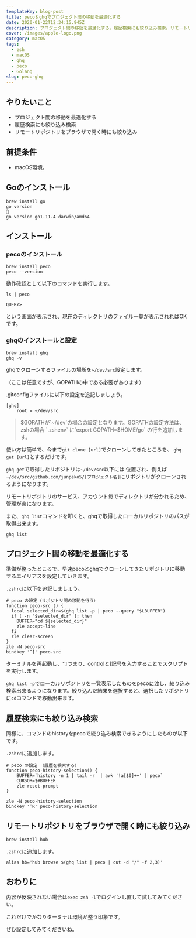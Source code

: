 ```yaml
---
templateKey: blog-post
title: peco＆ghqでプロジェクト間の移動を最適化する
date: 2020-01-22T12:34:15.945Z
description: プロジェクト間の移動を最適化する。履歴検索にも絞り込み検索。リモートリポジトリをブラウザで開く時にも絞り込み。
cover: /images/apple-logo.png
category: macOS
tags:
  - zsh
  - macOS
  - ghq
  - peco
  - Golang
slug: peco-ghq
---
```


## やりたいこと

- プロジェクト間の移動を最適化する
- 履歴検索にも絞り込み検索
- リモートリポジトリをブラウザで開く時にも絞り込み

## 前提条件

- macOS環境。

## Goのインストール

```shell
brew install go
go version                                                                                             
go version go1.11.4 darwin/amd64
```

## インストール

### pecoのインストール

```shell
brew install peco
peco --version
```

動作確認として以下のコマンドを実行します。

```shell
ls | peco
```

```shell
QUERY>
```

という画面が表示され、現在のディレクトリのファイル一覧が表示されればOKです。

### ghqのインストールと設定

```shell
brew install ghq
ghq -v
```

ghqでクローンするファイルの場所を`~/dev/src`設定します。

（ここは任意ですが、GOPATHの中である必要があります）

.gitconfigファイルに以下の設定を追記しましょう。

```vim
[ghq]
    root = ~/dev/src
```

> $GOPATHが`~/dev`の場合の設定となります。GOPATHの設定方法は、zshの場合 `.zshenv` に`export GOPATH=$HOME/go` の行を追加します。

使い方は簡単で、今まで`git clone [url]`でクローンしてきたところを、
`ghq get [url]`とするだけです。

`ghq get`で取得したリポジトリは`~/dev/src`以下には
位置され、例えば`~/dev/src/github.com/junpeko5/[プロジェクト名]`にリポジトリがクローンされるようになります。

リモートリポジトリのサービス、アカウント毎でディレクトリが分かれるため、管理が楽になります。

また、`ghq list`コマンドを叩くと、ghqで取得したローカルリポジトリのパスが取得出来ます。

```shell
ghq list
```

## プロジェクト間の移動を最適化する

準備が整ったところで、早速pecoとghqでクローンしてきたリポジトリに移動するエイリアスを設定していきます。

`.zshrc`に以下を追記しましょう。

```shell
# peco の設定（リポジトリ間の移動を行う）
function peco-src () {
  local selected_dir=$(ghq list -p | peco --query "$LBUFFER")
  if [ -n "$selected_dir" ]; then
    BUFFER="cd ${selected_dir}"
    zle accept-line
  fi
  zle clear-screen
}
zle -N peco-src
bindkey '^]' peco-src
```

ターミナルを再起動し、`^]`つまり、controlと]記号を入力することでスクリプトを実行します。

`ghq list -p`でローカルリポジトリを一覧表示したものをpecoに渡し、絞り込み検索出来るようになります。絞り込んだ結果を選択すると、選択したリポジトリに`cd`コマンドで移動出来ます。

## 履歴検索にも絞り込み検索

同様に、コマンドのhistoryをpecoで絞り込み検索できるようにしたものが以下です。

`.zshrc`に追加します。

```shell
# peco の設定 （履歴を検索する）
function peco-history-selection() {
    BUFFER=`history -n 1 | tail -r  | awk '!a[$0]++' | peco`
    CURSOR=$#BUFFER
    zle reset-prompt
}

zle -N peco-history-selection
bindkey '^R' peco-history-selection
```

## リモートリポジトリをブラウザで開く時にも絞り込み

```shell
brew install hub
```

`.zshrc`に追加します。

```shell
alias hb='hub browse $(ghq list | peco | cut -d "/" -f 2,3)'
```

## おわりに

内容が反映されない場合は`exec zsh -l`でログインし直して試してみてください。

これだけでかなりターミナル環境が整う印象です。

ぜひ設定してみてくださいね。
